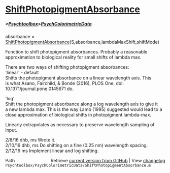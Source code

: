 # [ShiftPhotopigmentAbsorbance](ShiftPhotopigmentAbsorbance)
##### >[Psychtoolbox](Psychtoolbox)>[PsychColorimetricData](PsychColorimetricData)

absorbance = [ShiftPhotopigmentAbsorbance](ShiftPhotopigmentAbsorbance)(S,absorbance,lambdaMaxShift,shiftMode)  
  
Function to shift photopigment absorbances.  Probably a reasonable  
approximation to biological reality for small shifts of lambda max.  
  
There are two ways of shifting photopigment absorbances:  
'linear' - default  
  Shifts the photopigment absorbance on a linear wavelength axis.  This  
  is what Asano, Fairchild, & Bonde (2016), PLOS One, doi:  
  10.1371/journal.pone.0145671 do.  
  
'log'  
  Shift the photopigment absorbance along a log wavelength axis to give it  
  a new lambda max.  This is the way Lamb (1995) suggested would lead to a  
  close approximation of biological shifts in photopigment lambda-max.  
  
Linearly extrapolates as necessary to preserve wavelength sampling of  
input.  
  
2/8/16  dhb, ms  Wrote it.  
2/10/16 dhb, ms  Do shifting on a fine (0.25 nm) wavelength spacing.  
2/12/16 ms       Implement linear and log shifting.  




<div class="code_header" style="text-align:right;">
  <span style="float:left;">Path&nbsp;&nbsp;</span> <span class="counter">Retrieve <a href=
  "https://raw.github.com/Psychtoolbox-3/Psychtoolbox-3/beta/Psychtoolbox/PsychColorimetricData/ShiftPhotopigmentAbsorbance.m">current version from GitHub</a> | View <a href=
  "https://github.com/Psychtoolbox-3/Psychtoolbox-3/commits/beta/Psychtoolbox/PsychColorimetricData/ShiftPhotopigmentAbsorbance.m">changelog</a></span>
</div>
<div class="code">
  <code>Psychtoolbox/PsychColorimetricData/ShiftPhotopigmentAbsorbance.m</code>
</div>

